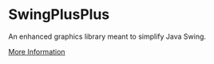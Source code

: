 # SwingPlusPlus

An enhanced graphics library meant to simplify Java Swing.

[More Information](https://docs.google.com/document/d/1UN5S1vFiUy1S3O-bVqaL3u7W0ckZJ4vtcbfeq6_lEPM/edit)
